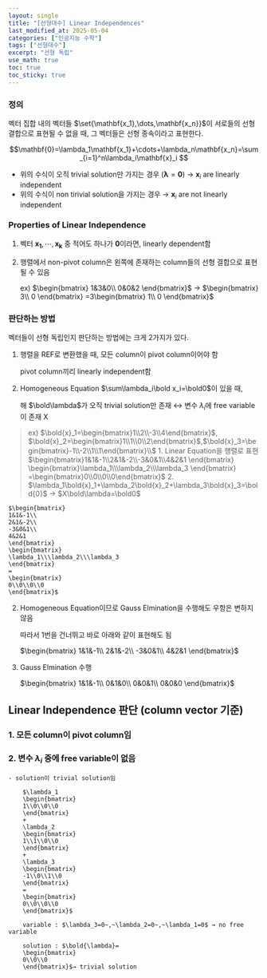 ```yaml
---
layout: single
title: "[선형대수] Linear Independences"
last_modified_at: 2025-05-04
categories: ["인공지능 수학"]
tags: ["선형대수"]
excerpt: "선형 독립"
use_math: true
toc: true
toc_sticky: true
---
```


### 정의

벡터 집합 내의 벡터들 $\set{\mathbf{x_1},\dots,\mathbf{x_n}}$이 서로들의 선형 결합으로 표현될 수 없을 때, 그 벡터들은 선형 종속이라고 표현한다.

$$\mathbf{0}=\lambda_1\mathbf{x_1}+\cdots+\lambda_n\mathbf{x_n}=\sum_{i=1}^n\lambda_i\mathbf{x}_i
$$

- 위의 수식이 오직 trivial solution만 가지는 경우 $(\boldsymbol\lambda=\mathbf{0})$ → $\mathbf{x}_i$ are linearly independent
- 위의 수식이 non tirivial solution을 가지는 경우 → $\mathbf{x}_i$ are not linearly independent

### Properties of Linear Independence

1. 벡터 $\mathbf{x_1},\cdots,\mathbf{x_k}$ 중 적어도 하나가 $\mathbf{0}$이라면, linearly dependent함
2. 행렬에서 non-pivot column은 왼쪽에 존재하는 column들의 선형 결합으로 표현될 수 있음
    
    ex) $\begin{bmatrix}
    1&3&0\\
    0&0&2
    \end{bmatrix}$ → $\begin{bmatrix}
    3\\
    0
    \end{bmatrix}
    =3\begin{bmatrix}
    1\\
    0
    \end{bmatrix}$

### 판단하는 방법

벡터들이 선형 독립인지 판단하는 방법에는 크게 2가지가 있다.

1. 행렬을 REF로 변환했을 때, 모든 column이 pivot column이어야 함
    
    pivot column끼리 linearly independent함
    
2. Homogeneous Equation $\sum\lambda_i\bold x_i=\bold0$이 있을 때,
    
    해 $\bold\lambda$가 오직 trivial solution만 존재 ↔ 변수 $\lambda_i$에 free variable이 존재 X
    
> ex) $\bold{x}_1=\begin{bmatrix}1\\2\\-3\\4\end{bmatrix}$, $\bold{x}_2=\begin{bmatrix}1\\1\\0\\2\end{bmatrix}$,$\bold{x}_3=\begin{bmatrix}-1\\-2\\1\\1\end{bmatrix}\\$
	1. Linear Equation을 행렬로 표현
        $\begin{bmatrix}1&1&-1\\2&1&-2\\-3&0&1\\4&2&1    \end{bmatrix}
    \begin{bmatrix}\lambda_1\\\lambda_2\\\lambda_3    \end{bmatrix}
    =\begin{bmatrix}0\\0\\0\\0\end{bmatrix}$
    2. 
    $\lambda_1\bold{x}_1+\lambda_2\bold{x}_2+\lambda_3\bold{x}_3=\bold{0}$ → $X\bold\lambda=\bold0$
    
    $\begin{bmatrix}
    1&1&-1\\
    2&1&-2\\
    -3&0&1\\
    4&2&1
    \end{bmatrix}
    \begin{bmatrix}
    \lambda_1\\\lambda_2\\\lambda_3
    \end{bmatrix}
    =
    \begin{bmatrix}
    0\\0\\0\\0
    \end{bmatrix}$
    
2. Homogeneous Equation이므로 Gauss Elmination을 수행해도 우항은 변하지 않음
    
    따라서 1번을 건너뛰고 바로 아래와 같이 표현해도 됨
    
    $\begin{bmatrix}
    1&1&-1\\
    2&1&-2\\
    -3&0&1\\
    4&2&1
    \end{bmatrix}$
    
3. Gauss Elmination 수행
    
    $\begin{bmatrix}
    1&1&-1\\
    0&1&0\\
    0&0&1\\
    0&0&0
    \end{bmatrix}$
    
## Linear Independence 판단 (column vector 기준)

### 1. 모든 column이 pivot column임

### 2. 변수 $\lambda_i$ 중에 free variable이 없음
    - solution이 trivial solution임
        
        $\lambda_1
        \begin{bmatrix}
        1\\0\\0\\0
        \end{bmatrix}
        +
        \lambda_2
        \begin{bmatrix}
        1\\1\\0\\0
        \end{bmatrix}
        +
        \lambda_3
        \begin{bmatrix}
        -1\\0\\1\\0
        \end{bmatrix}
        =
        \begin{bmatrix}
        0\\0\\0\\0
        \end{bmatrix}$
        
        variable : $\lambda_3=0~,~\lambda_2=0~,~\lambda_1=0$ → no free variable
        
        solution : $\bold{\lambda}=
        \begin{bmatrix}
        0\\0\\0
        \end{bmatrix}$→ trivial solution
        
</aside>
